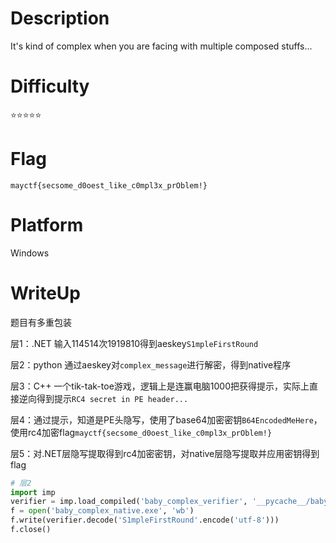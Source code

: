 # Description
It's kind of complex when you are facing with multiple composed stuffs...

# Difficulty
⭐⭐⭐⭐⭐

# Flag
`mayctf{secsome_d0oest_like_c0mpl3x_prOblem!}`

# Platform
Windows

# WriteUp
题目有多重包装

层1：.NET 输入114514次1919810得到aeskey`S1mpleFirstRound`

层2：python 通过aeskey对`complex_message`进行解密，得到native程序

层3：C++ 一个tik-tak-toe游戏，逻辑上是连赢电脑1000把获得提示，实际上直接逆向得到提示`RC4 secret in PE header...`

层4：通过提示，知道是PE头隐写，使用了base64加密密钥`B64EncodedMeHere`，使用rc4加密flag`mayctf{secsome_d0oest_like_c0mpl3x_prOblem!}`

层5：对.NET层隐写提取得到rc4加密密钥，对native层隐写提取并应用密钥得到flag

```python
# 层2
import imp
verifier = imp.load_compiled('baby_complex_verifier', '__pycache__/baby_complex_verifier.cpython-310.pyc')
f = open('baby_complex_native.exe', 'wb')
f.write(verifier.decode('S1mpleFirstRound'.encode('utf-8')))
f.close()
```
